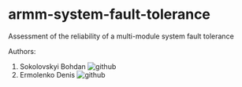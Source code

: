 # armm-system-fault-tolerance
Assessment of the reliability of a multi-module system fault tolerance

Authors:
1. Sokolovskyi Bohdan ![github](https://github.com/bohdan-sokolovskyi)
2. Ermolenko Denis ![github](https://github.com/TheStalkerDen)
